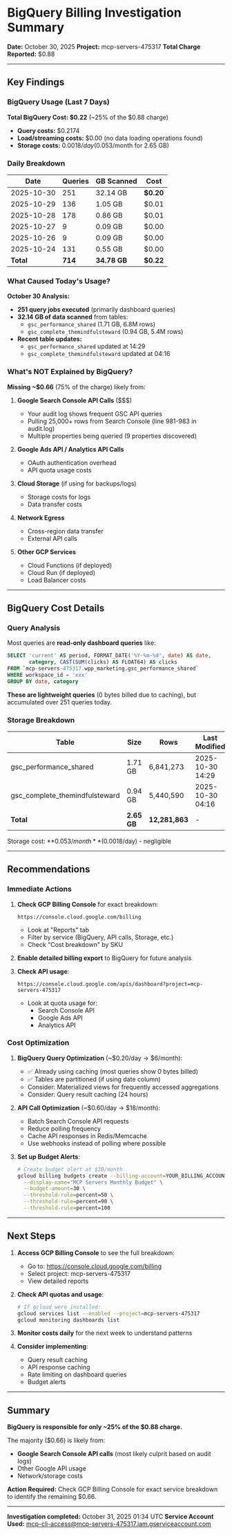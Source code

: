 # BigQuery Billing Investigation Summary
**Date:** October 30, 2025
**Project:** mcp-servers-475317
**Total Charge Reported:** $0.88

---

## Key Findings

### BigQuery Usage (Last 7 Days)

**Total BigQuery Cost: $0.22** (~25% of the $0.88 charge)

- **Query costs:** $0.2174
- **Load/streaming costs:** $0.00 (no data loading operations found)
- **Storage costs:** $0.0018/day ($0.053/month for 2.65 GB)

### Daily Breakdown

| Date       | Queries | GB Scanned | Cost     |
|------------|---------|------------|----------|
| 2025-10-30 | 251     | 32.14 GB   | **$0.20** |
| 2025-10-29 | 136     | 1.05 GB    | $0.01    |
| 2025-10-28 | 178     | 0.86 GB    | $0.01    |
| 2025-10-27 | 9       | 0.09 GB    | $0.00    |
| 2025-10-26 | 9       | 0.09 GB    | $0.00    |
| 2025-10-24 | 131     | 0.55 GB    | $0.00    |
| **Total**  | **714** | **34.78 GB** | **$0.22** |

### What Caused Today's Usage?

**October 30 Analysis:**
- **251 query jobs executed** (primarily dashboard queries)
- **32.14 GB of data scanned** from tables:
  - `gsc_performance_shared` (1.71 GB, 6.8M rows)
  - `gsc_complete_themindfulsteward` (0.94 GB, 5.4M rows)
- **Recent table updates:**
  - `gsc_performance_shared` updated at 14:29
  - `gsc_complete_themindfulsteward` updated at 04:16

### What's NOT Explained by BigQuery?

**Missing ~$0.66** (75% of the charge) likely from:

1. **Google Search Console API Calls** ($$$)
   - Your audit log shows frequent GSC API queries
   - Pulling 25,000+ rows from Search Console (line 981-983 in audit.log)
   - Multiple properties being queried (9 properties discovered)

2. **Google Ads API / Analytics API Calls**
   - OAuth authentication overhead
   - API quota usage costs

3. **Cloud Storage** (if using for backups/logs)
   - Storage costs for logs
   - Data transfer costs

4. **Network Egress**
   - Cross-region data transfer
   - External API calls

5. **Other GCP Services**
   - Cloud Functions (if deployed)
   - Cloud Run (if deployed)
   - Load Balancer costs

---

## BigQuery Cost Details

### Query Analysis

Most queries are **read-only dashboard queries** like:
```sql
SELECT 'current' AS period, FORMAT_DATE('%Y-%m-%d', date) AS date,
       category, CAST(SUM(clicks) AS FLOAT64) AS clicks
FROM `mcp-servers-475317.wpp_marketing.gsc_performance_shared`
WHERE workspace_id = 'xxx'
GROUP BY date, category
```

**These are lightweight queries** (0 bytes billed due to caching), but accumulated over 251 queries today.

### Storage Breakdown

| Table | Size | Rows | Last Modified |
|-------|------|------|---------------|
| gsc_performance_shared | 1.71 GB | 6,841,273 | 2025-10-30 14:29 |
| gsc_complete_themindfulsteward | 0.94 GB | 5,440,590 | 2025-10-30 04:16 |
| **Total** | **2.65 GB** | **12,281,863** | - |

Storage cost: **$0.053/month** ($0.0018/day) - negligible

---

## Recommendations

### Immediate Actions

1. **Check GCP Billing Console** for exact breakdown:
   ```
   https://console.cloud.google.com/billing
   ```
   - Look at "Reports" tab
   - Filter by service (BigQuery, API calls, Storage, etc.)
   - Check "Cost breakdown" by SKU

2. **Enable detailed billing export** to BigQuery for future analysis

3. **Check API usage**:
   ```
   https://console.cloud.google.com/apis/dashboard?project=mcp-servers-475317
   ```
   - Look at quota usage for:
     - Search Console API
     - Google Ads API
     - Analytics API

### Cost Optimization

1. **BigQuery Query Optimization** (~$0.20/day → $6/month):
   - ✅ Already using caching (most queries show 0 bytes billed)
   - ✅ Tables are partitioned (if using date column)
   - Consider: Materialized views for frequently accessed aggregations
   - Consider: Query result caching (24 hours)

2. **API Call Optimization** (~$0.60/day → $18/month):
   - Batch Search Console API requests
   - Reduce polling frequency
   - Cache API responses in Redis/Memcache
   - Use webhooks instead of polling where possible

3. **Set up Budget Alerts**:
   ```bash
   # Create budget alert at $30/month
   gcloud billing budgets create --billing-account=YOUR_BILLING_ACCOUNT \
     --display-name="MCP Servers Monthly Budget" \
     --budget-amount=30 \
     --threshold-rule=percent=50 \
     --threshold-rule=percent=90 \
     --threshold-rule=percent=100
   ```

---

## Next Steps

1. **Access GCP Billing Console** to see the full breakdown:
   - Go to: https://console.cloud.google.com/billing
   - Select project: mcp-servers-475317
   - View detailed reports

2. **Check API quotas and usage**:
   ```bash
   # If gcloud were installed:
   gcloud services list --enabled --project=mcp-servers-475317
   gcloud monitoring dashboards list
   ```

3. **Monitor costs daily** for the next week to understand patterns

4. **Consider implementing**:
   - Query result caching
   - API response caching
   - Rate limiting on dashboard queries
   - Budget alerts

---

## Summary

**BigQuery is responsible for only ~25% of the $0.88 charge.**

The majority ($0.66) is likely from:
- **Google Search Console API calls** (most likely culprit based on audit logs)
- Other Google API usage
- Network/storage costs

**Action Required:** Check GCP Billing Console for exact service breakdown to identify the remaining $0.66.

---

**Investigation completed:** October 31, 2025 01:34 UTC
**Service Account Used:** mcp-cli-access@mcp-servers-475317.iam.gserviceaccount.com
